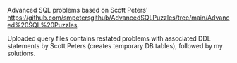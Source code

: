 Advanced SQL problems based on Scott Peters' https://github.com/smpetersgithub/AdvancedSQLPuzzles/tree/main/Advanced%20SQL%20Puzzles. 

Uploaded query files contains restated problems with associated DDL statements by Scott Peters (creates temporary DB tables), followed by my solutions.

